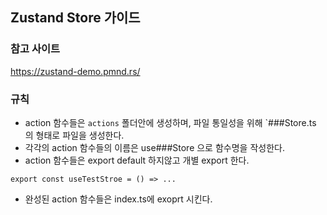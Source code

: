 ## Zustand Store 가이드

### 참고 사이트

https://zustand-demo.pmnd.rs/

### 규칙

- action 함수들은 `actions` 폴더안에 생성하며, 파일 통일성을 위해 `###Store.ts 의 형태로 파일을 생성한다.
- 각각의 action 함수들의 이름은 use###Store 으로 함수명을 작성한다.
- action 함수들은 export default 하지않고 개별 export 한다.

```
export const useTestStroe = () => ...
```

- 완성된 action 함수들은 index.ts에 exoprt 시킨다.
